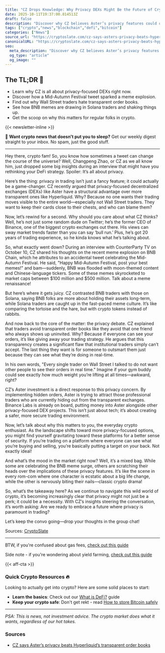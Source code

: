 ```yaml
---
title: "CZ Drops Knowledge: Why Privacy DEXs Might Be the Future of Crypto"
date: 2025-10-11T19:37:00.814513Z
draft: false
description: "Discover why CZ believes Aster’s privacy features could outshine Hyperliquid’s transparent order books in the DeFi landscape."
tags: ["crypto","news","blockchain","defi","bitcoin"]
categories: ["News"]
source_url: "https://cryptoslate.com/cz-says-asters-privacy-beats-hyperliquids-transparent-order-books/"
canonicalURL: "https://cryptoslate.com/cz-says-asters-privacy-beats-hyperliquids-transparent-order-books/"
seo:
  meta_description: "Discover why CZ believes Aster’s privacy features could outshine Hyperliquid’s transparent order books in the DeFi landscape."
  og_type: "article"
  og_image: ""
---
```


## The TL;DR 📝

- Learn why CZ is all about privacy-focused DEXs right now.
- Discover how a Mid-Autumn Festival tweet sparked a meme explosion.
- Find out why Wall Street traders hate transparent order books.
- See how BNB memes are drawing in Solana traders and shaking things up.
- Get the scoop on why this matters for regular folks in crypto.

{{< newsletter-inline >}}

📧 **Want crypto news that doesn't put you to sleep?** Get our weekly digest straight to your inbox. No spam, just the good stuff.

---

Hey there, crypto fam! So, you know how sometimes a tweet can change the course of the universe? Well, Changpeng Zhao, or CZ as we all know him, just dropped some big insights during an interview that might have you rethinking your DeFi strategy. Spoiler: It’s all about privacy.

Here’s the thing: privacy in trading isn’t just a fancy feature; it could actually be a game-changer. CZ recently argued that privacy-focused decentralized exchanges (DEXs) like Aster have a structural advantage over more transparent ones like Hyperliquid. Why? Because no one wants their trading moves visible to the entire world—especially not Wall Street traders. They want to keep their cards close to their chests, and who can blame them?

Now, let’s rewind for a second. Why should you care about what CZ thinks? Well, he’s not just some random dude on Twitter; he’s the former CEO of Binance, one of the biggest crypto exchanges out there. His views can sway market trends faster than you can say ‘bull run.’ Plus, he’s got 20 years of trading experience, so he kinda knows what he’s talking about. 

So, what exactly went down? During an interview with CounterParty TV on October 10, CZ shared his thoughts on the recent meme explosion on BNB Chain, which he attributes to an accidental tweet celebrating the Mid-Autumn Festival. He said, "Happy Mid-Autumn Festival, post your best memes!" and bam—suddenly, BNB was flooded with moon-themed content and Chinese-language tickers. Some of these memes skyrocketed to market caps between $100 million and $500 million. Talk about a meme renaissance!

But here’s where it gets juicy. CZ contrasted BNB traders with those on Solana, saying BNB folks are more about holding their assets long-term, while Solana traders are caught up in the fast-paced meme culture. It’s like comparing the tortoise and the hare, but with crypto tokens instead of rabbits. 

And now back to the core of the matter: the privacy debate. CZ explained that traders avoid transparent order books like they avoid that one friend who always shows up uninvited. Why? Because if everyone can see your orders, it’s like giving away your trading strategy. He argues that this transparency creates a significant flaw that institutional traders simply can’t accept. The last thing they want is for someone to outsmart them just because they can see what they’re doing in real-time. 

In his own words, "Every single trader on Wall Street I talked to do not want other people to see their orders in real time." Imagine if your gym buddy could see exactly how much weight you’re lifting at all times—awkward, right? 

CZ’s Aster investment is a direct response to this privacy concern. By implementing hidden orders, Aster is trying to attract those professional traders who are currently hiding out from the transparent exchanges. Binance Labs is already on board, putting money into Aster alongside other privacy-focused DEX projects. This isn’t just about tech; it’s about creating a safer, more secure trading environment.

Now, let’s talk about why this matters to you, the everyday crypto enthusiast. As the landscape shifts toward more privacy-focused options, you might find yourself gravitating toward these platforms for a better sense of security. If you’re trading on a platform where everyone can see what you’re buying and selling, you’re basically putting a target on your back. Not exactly ideal! 

And what’s the mood in the market right now? Well, it’s a mixed bag. While some are celebrating the BNB meme surge, others are scratching their heads over the implications of these privacy features. It’s like the scene in every rom-com where one character is ecstatic about a big life change, while the other is nervously biting their nails—classic crypto drama! 

So, what’s the takeaway here? As we continue to navigate this wild world of crypto, it’s becoming increasingly clear that privacy might not just be a perk; it could be a necessity. With CZ’s insights steering the conversation, it’s worth asking: Are we ready to embrace a future where privacy is paramount in trading? 

Let’s keep the convo going—drop your thoughts in the group chat!

Sources: [CryptoSlate](https://cryptoslate.com/cz-says-asters-privacy-beats-hyperliquids-transparent-order-books/)

---

BTW, if you're confused about gas fees, [check out this guide](/pages/ethereum-gas-fees-guide/)

Side note - if you're wondering about yield farming, [check out this guide](/pages/yield-farming-explained/)

{{< aff-cta >}}

### Quick Crypto Resources 🔥

Looking to actually get into crypto? Here are some solid places to start:
- **Learn the basics**: Check out our [What is DeFi?](/pages/what-is-defi/) guide
- **Keep your crypto safe**: Don't get rekt - read [How to store Bitcoin safely](/pages/how-to-store-bitcoin-safely/)


---

_PSA: This is news, not investment advice. The crypto market does what it wants, regardless of our hot takes._

### Sources
- [CZ says Aster’s privacy beats Hyperliquid’s transparent order books](https://cryptoslate.com/cz-says-asters-privacy-beats-hyperliquids-transparent-order-books/)

